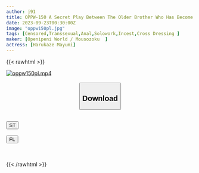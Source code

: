 ```yaml
---
author: j91
title: OPPW-150 A Secret Play Between The Older Brother Who Has Become A Woman And The Younger Brother Who Likes Male Daughters... Mayumi Harukaze
date: 2023-09-23T00:30:00Z
image: "oppw150pl.jpg"
tags: [Censored,Transsexual,Anal,Solowork,Incest,Cross Dressing	]
maker: [Openipeni World / Mousozoku  ]
actress: [Harukaze Mayumi]
---
```



{{< rawhtml >}}

<div class="video" data-videoid="okVVybmMA7T9mg">
    <a href="javascript:;">
        <img src="https://my.j91.asia/posts/oppw150pl/oppw150pl.jpg" width="WIDTH" height="HEIGHT" alt="oppw150pl.mp4" loading="lazy">
    </a>
</div>

<script type="text/javascript" src="https://j91.asia/asset/on-demand-st.js"></script>

<br>
  <link rel="stylesheet" href="https://j91.asia/asset/bs5.css">
  
  <center>
  <button class="btn btn-primary" type="button" data-bs-toggle="collapse" data-bs-target=".multi-collapse" aria-expanded="false" aria-controls="multiCollapseExample1 multiCollapseExample2"><h2>Download</h2></button></center>
</p>
<div class="row">
  <div class="col">
    <div class="collapse multi-collapse" id="multiCollapseExample1">
      <div class="card card-body">
	      	      <br>
<div class="buttons">  
<a href="https://streamtape.to/v/okVVybmMA7T9mg"><button class="btn-hover color-3"><i class="fa fa-download"></i> ST</button></a></div>
    </div>
  </div>
</div>
  <div class="col">
    <div class="collapse multi-collapse" id="multiCollapseExample2">
      <div class="card card-body">
	      <br>
<div class="buttons">
    <a href="https://filelions.online/f/dgg6uutu2do3"><button class="btn-hover color-9"><i class="fa fa-download"></i> FL</button></a></div>
<br><br>
      </div>
    </div>
  </div>
</div>

{{< /rawhtml >}}